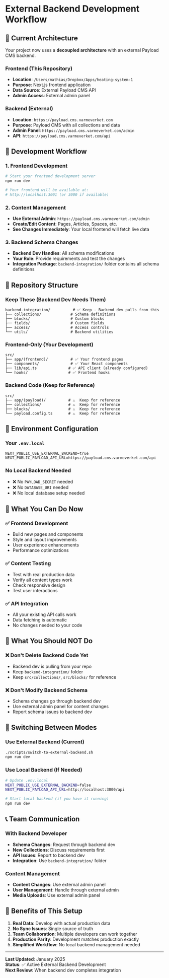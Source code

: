 # External Backend Development Workflow

## 🎯 Current Architecture

Your project now uses a **decoupled architecture** with an external Payload CMS backend.

### **Frontend (This Repository)**

- **Location**: `/Users/mathias/Dropbox/Apps/heating-system-1`
- **Purpose**: Next.js frontend application
- **Data Source**: External Payload CMS API
- **Admin Access**: External admin panel

### **Backend (External)**

- **Location**: `https://payload.cms.varmeverket.com`
- **Purpose**: Payload CMS with all collections and data
- **Admin Panel**: `https://payload.cms.varmeverket.com/admin`
- **API**: `https://payload.cms.varmeverket.com/api`

## 🚀 Development Workflow

### **1. Frontend Development**

```bash
# Start your frontend development server
npm run dev

# Your frontend will be available at:
# http://localhost:3001 (or 3000 if available)
```

### **2. Content Management**

- **Use External Admin**: `https://payload.cms.varmeverket.com/admin`
- **Create/Edit Content**: Pages, Articles, Spaces, etc.
- **See Changes Immediately**: Your local frontend will fetch live data

### **3. Backend Schema Changes**

- **Backend Dev Handles**: All schema modifications
- **Your Role**: Provide requirements and test the changes
- **Integration Package**: `backend-integration/` folder contains all schema definitions

## 📁 Repository Structure

### **Keep These (Backend Dev Needs Them)**

```
backend-integration/          # ✅ Keep - Backend dev pulls from this
├── collections/             # Schema definitions
├── blocks/                  # Custom blocks
├── fields/                  # Custom fields
├── access/                  # Access controls
└── utils/                   # Backend utilities
```

### **Frontend-Only (Your Development)**

```
src/
├── app/(frontend)/          # ✅ Your frontend pages
├── components/              # ✅ Your React components
├── lib/api.ts              # ✅ API client (already configured)
└── hooks/                  # ✅ Frontend hooks
```

### **Backend Code (Keep for Reference)**

```
src/
├── app/(payload)/          # ⚠️  Keep for reference
├── collections/            # ⚠️  Keep for reference
├── blocks/                 # ⚠️  Keep for reference
└── payload.config.ts       # ⚠️  Keep for reference
```

## 🔧 Environment Configuration

### **Your `.env.local`**

```env
NEXT_PUBLIC_USE_EXTERNAL_BACKEND=true
NEXT_PUBLIC_PAYLOAD_API_URL=https://payload.cms.varmeverket.com/api
```

### **No Local Backend Needed**

- ❌ No `PAYLOAD_SECRET` needed
- ❌ No `DATABASE_URI` needed
- ❌ No local database setup needed

## 🎯 What You Can Do Now

### **✅ Frontend Development**

- Build new pages and components
- Style and layout improvements
- User experience enhancements
- Performance optimizations

### **✅ Content Testing**

- Test with real production data
- Verify all content types work
- Check responsive design
- Test user interactions

### **✅ API Integration**

- All your existing API calls work
- Data fetching is automatic
- No changes needed to your code

## 🚫 What You Should NOT Do

### **❌ Don't Delete Backend Code Yet**

- Backend dev is pulling from your repo
- Keep `backend-integration/` folder
- Keep `src/collections/`, `src/blocks/` for reference

### **❌ Don't Modify Backend Schema**

- Schema changes go through backend dev
- Use external admin panel for content changes
- Report schema issues to backend dev

## 🔄 Switching Between Modes

### **Use External Backend (Current)**

```bash
./scripts/switch-to-external-backend.sh
npm run dev
```

### **Use Local Backend (If Needed)**

```bash
# Update .env.local
NEXT_PUBLIC_USE_EXTERNAL_BACKEND=false
NEXT_PUBLIC_PAYLOAD_API_URL=http://localhost:3000/api

# Start local backend (if you have it running)
npm run dev
```

## 📞 Team Communication

### **With Backend Developer**

- **Schema Changes**: Request through backend dev
- **New Collections**: Discuss requirements first
- **API Issues**: Report to backend dev
- **Integration**: Use `backend-integration/` folder

### **Content Management**

- **Content Changes**: Use external admin panel
- **User Management**: Handle through external admin
- **Media Uploads**: Use external admin panel

## 🎉 Benefits of This Setup

1. **Real Data**: Develop with actual production data
2. **No Sync Issues**: Single source of truth
3. **Team Collaboration**: Multiple developers can work together
4. **Production Parity**: Development matches production exactly
5. **Simplified Workflow**: No local backend management needed

---

**Last Updated**: January 2025  
**Status**: ✅ Active External Backend Development  
**Next Review**: When backend dev completes integration
